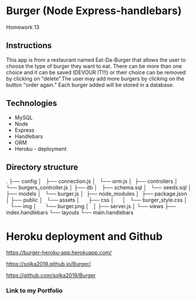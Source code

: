 # Burger (Node Express-handlebars)
Homework 13

## Instructions
This app is from a restaurant named Eat-Da-Burger that allows the user to choose the type of burger they want to eat. There can be more than one choice and it can be saved (DEVOUR IT!!!) or their choice can be removed by clicking on "delete".The user may add more burgers by clicking on the button "order again." Each burger added will be stored in a database.

## Technologies
- MySQL
- Node
- Express
- Handlebars
- ORM
- Heroku - deployment

## Directory structure

.
├── config
│   ├── connection.js
│   └── orm.js
│ 
├── controllers
│   └── burgers_controller.js
│
├── db
│   ├── schema.sql
│   └── seeds.sql
│
├── models
│   └── burger.js
│ 
├── node_modules
│ 
├── package.json
│
├── public
│   └── assets
│       ├── css
│       │   └── burger_style.css
│       └── img
│           └── burger.png
│   
│
├── server.js
│
└── views
    ├── index.handlebars
    └── layouts
        └── main.handlebars


# Heroku deployment and Github 

https://burger-heroku-app.herokuapp.com/

https://solka2019.github.io/Burger/.

https://github.com/solka2019/Burger

### Link to  my Portfolio


